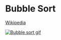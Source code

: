 # Bubble Sort
[Wikipedia](https://en.wikipedia.org/wiki/Bubble_sort)

[![Bubble sort gif](/bubble.gif)](https://nonvegan.github.io/bubble-sorting)
